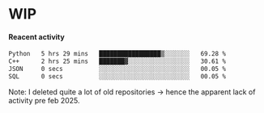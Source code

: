 # WIP

#### Reacent activity
<!--START_SECTION:waka-->

```txt
Python   5 hrs 29 mins   █████████████████▒░░░░░░░   69.28 %
C++      2 hrs 25 mins   ███████▓░░░░░░░░░░░░░░░░░   30.61 %
JSON     0 secs          ░░░░░░░░░░░░░░░░░░░░░░░░░   00.05 %
SQL      0 secs          ░░░░░░░░░░░░░░░░░░░░░░░░░   00.05 %
```

<!--END_SECTION:waka-->

Note: I deleted quite a lot of old repositories -> hence the apparent lack of activity pre feb 2025.